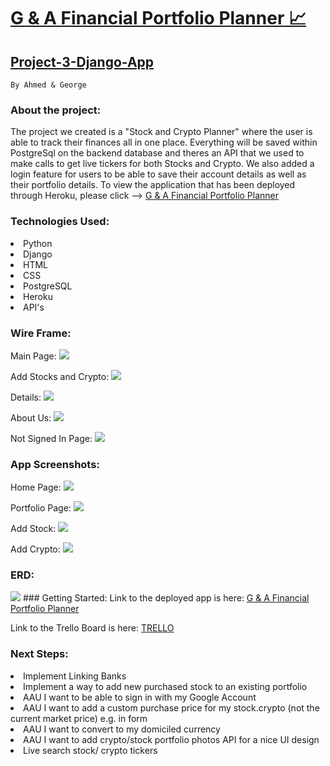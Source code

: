 # [G & A Financial Portfolio Planner 📈](https://stockportfoliodjangoproject3.herokuapp.com/)
## [Project-3-Django-App](https://stockportfoliodjangoproject3.herokuapp.com/)
    By Ahmed & George
### About the project:
<p> The project we created is a "Stock and Crypto Planner" where the user is able to track their finances all in one place. Everything will be saved within PostgreSql on the backend database and theres an API that we used to make calls to get live tickers for both Stocks and Crypto. We also added a login feature for users to be able to save their account details as well as their portfolio details. To view the application that has been deployed through Heroku, please click --> <a href="https://stockportfoliodjangoproject3.herokuapp.com/"> G & A Financial Portfolio Planner</a></p>

### Technologies Used:
<li> Python</li>
<li> Django</li>
<li> HTML</li>
<li> CSS</li>
<li> PostgreSQL</li>
<li> Heroku</li>
<li> API's </li> 

### Wire Frame:
Main Page:
<img src="portfolio_tracker/portfolio_tracker_app/main_app/static/images/Screen Shot 2022-04-06 at 23.53.03.png">

Add Stocks and Crypto:
<img src="portfolio_tracker/portfolio_tracker_app/main_app/static/images/Screen Shot 2022-04-06 at 23.53.46.png">

Details:
<img src="portfolio_tracker/portfolio_tracker_app/main_app/static/images/Screen Shot 2022-04-06 at 23.53.14.png">

About Us:
<img src="portfolio_tracker/portfolio_tracker_app/main_app/static/images/Screen Shot 2022-04-06 at 23.53.28.png">

Not Signed In Page:
<img src="portfolio_tracker/portfolio_tracker_app/main_app/static/images/Screen Shot 2022-04-06 at 23.53.57.png">

### App Screenshots:

Home Page:
<img src="portfolio_tracker/portfolio_tracker_app/main_app/static/images/Screen Shot 2022-04-16 at 09.59.04.png">

Portfolio Page:
<img src="portfolio_tracker/portfolio_tracker_app/main_app/static/images/Screen Shot 2022-04-16 at 09.59.39.png">

Add Stock:
<img src="portfolio_tracker/portfolio_tracker_app/main_app/static/images/Screen Shot 2022-04-16 at 09.59.57.png">

Add Crypto:
<img src="portfolio_tracker/portfolio_tracker_app/main_app/static/images/Screen Shot 2022-04-16 at 10.00.07.png">

### ERD:

<img src="portfolio_tracker/portfolio_tracker_app/main_app/static/images/Screen Shot 2022-04-16 at 10.14.36.png">
### Getting Started:
Link to the deployed app is here: <a href="http://localhost:8000/"> G & A Financial Portfolio Planner</a>

Link to the Trello Board is here: <a href="https://trello.com/b/ZCYrVCrV/project-3-django-app-crypto-financal-tracker"> TRELLO</a>

### Next Steps:
<li> Implement Linking Banks</li>
<li> Implement a way to add new purchased stock to an existing portfolio</li>
<li> AAU I want to be able to sign in with my Google Account</li>
<li> AAU I want to add a custom purchase price for my stock.crypto (not the current market price) e.g. in form</li>
<li> AAU I want to convert to my domiciled currency</li>
<li> AAU I want to add crypto/stock portfolio photos API for a nice UI design</li>
<li> Live search stock/ crypto tickers</li>
